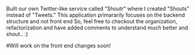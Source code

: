 Built our own Twitter-like service called "Shoutr" where I created "Shouts" instead of "Tweets." 
This application primararily focuses on the backend structure and not front end
So, feel free to checkout the organization, refactorization and have added comments to understand much better and shout.. :)

#Will work on the front end changes soon!
